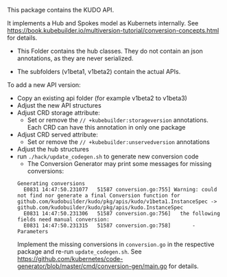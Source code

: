 This package contains the KUDO API.

It implements a Hub and Spokes model as Kubernets internally. See https://book.kubebuilder.io/multiversion-tutorial/conversion-concepts.html for details.


- This Folder contains the hub classes. They do not contain an json annotations, as they are never serialized.

- The subfolders (v1beta1, v1beta2) contain the actual APIs.

To add a new API version:
- Copy an existing api folder (for example v1beta2 to v1beta3)
- Adjust the new API structures
- Adjust CRD storage attribute:
  - Set or remove the `// +kubebuilder:storageversion` annotations. Each CRD can have this annotation in only one package
- Adjust CRD served attribute:
  - Set or remove the `// +kubebuilder:unservedversion` annotations
- Adjust the hub structures
- run `./hack/update_codegen.sh` to generate new conversion code
  - The Conversion Generator may print some messages for missing conversions:
  ```
  Generating conversions
    E0831 14:47:50.231077   51587 conversion.go:755] Warning: could not find nor generate a final Conversion function for github.com/kudobuilder/kudo/pkg/apis/kudo/v1beta1.InstanceSpec -> github.com/kudobuilder/kudo/pkg/apis/kudo.InstanceSpec
    E0831 14:47:50.231306   51587 conversion.go:756]   the following fields need manual conversion:
    E0831 14:47:50.231315   51587 conversion.go:758]       - Parameters
  ```
  Implement the missing conversions in `conversion.go` in the respective package and re-run `update_codegen.sh`. See https://github.com/kubernetes/code-generator/blob/master/cmd/conversion-gen/main.go for details.
  
